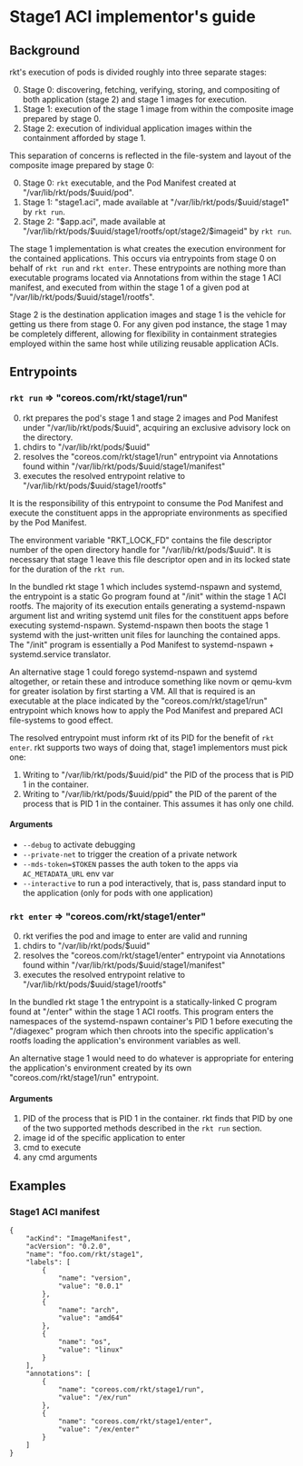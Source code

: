Stage1 ACI implementor's guide
=============================

Background
----------

rkt's execution of pods is divided roughly into three separate stages:

0. Stage 0: discovering, fetching, verifying, storing, and compositing of both application (stage 2) and stage 1 images for execution.
1. Stage 1: execution of the stage 1 image from within the composite image prepared by stage 0.
2. Stage 2: execution of individual application images within the containment afforded by stage 1.

This separation of concerns is reflected in the file-system and layout of the composite image prepared by stage 0:

0. Stage 0: `rkt` executable, and the Pod Manifest created at "/var/lib/rkt/pods/$uuid/pod".
1. Stage 1: "stage1.aci", made available at "/var/lib/rkt/pods/$uuid/stage1" by `rkt run`.
2. Stage 2: "$app.aci", made available at "/var/lib/rkt/pods/$uuid/stage1/rootfs/opt/stage2/$imageid" by `rkt run`.

The stage 1 implementation is what creates the execution environment for the contained applications.  This occurs via entrypoints from stage 0 on behalf of `rkt run` and `rkt enter`.  These entrypoints are nothing more than executable programs located via Annotations from within the stage 1 ACI manifest, and executed from within the stage 1 of a given pod at "/var/lib/rkt/pods/$uuid/stage1/rootfs".

Stage 2 is the destination application images and stage 1 is the vehicle for getting us there from stage 0.  For any given pod instance, the stage 1 may be completely different, allowing for flexibility in containment strategies employed within the same host while utilizing reusable application ACIs.

Entrypoints
-----------

### `rkt run` => "coreos.com/rkt/stage1/run"

0. rkt prepares the pod's stage 1 and stage 2 images and Pod Manifest under "/var/lib/rkt/pods/$uuid", acquiring an exclusive advisory lock on the directory.
1. chdirs to "/var/lib/rkt/pods/$uuid"
2. resolves the "coreos.com/rkt/stage1/run" entrypoint via Annotations found within "/var/lib/rkt/pods/$uuid/stage1/manifest"
3. executes the resolved entrypoint relative to "/var/lib/rkt/pods/$uuid/stage1/rootfs"

It is the responsibility of this entrypoint to consume the Pod Manifest and execute the constituent apps in the appropriate environments as specified by the Pod Manifest.

The environment variable "RKT_LOCK_FD" contains the file descriptor number of the open directory handle for "/var/lib/rkt/pods/$uuid".  It is necessary that stage 1 leave this file descriptor open and in its locked state for the duration of the `rkt run`.

In the bundled rkt stage 1 which includes systemd-nspawn and systemd, the entrypoint is a static Go program found at "/init" within the stage 1 ACI rootfs.  The majority of its execution entails generating a systemd-nspawn argument list and writing systemd unit files for the constituent apps before executing systemd-nspawn.  Systemd-nspawn then boots the stage 1 systemd with the just-written unit files for launching the contained apps.  The "/init" program is essentially a Pod Manifest to systemd-nspawn + systemd.service translator.

An alternative stage 1 could forego systemd-nspawn and systemd altogether, or retain these and introduce something like novm or qemu-kvm for greater isolation by first starting a VM.  All that is required is an executable at the place indicated by the "coreos.com/rkt/stage1/run" entrypoint which knows how to apply the Pod Manifest and prepared ACI file-systems to good effect.

The resolved entrypoint must inform rkt of its PID for the benefit of `rkt enter`. rkt supports two ways of doing that, stage1 implementors must pick one:

1. Writing to "/var/lib/rkt/pods/$uuid/pid" the PID of the process that is PID 1 in the container.
2. Writing to "/var/lib/rkt/pods/$uuid/ppid" the PID of the parent of the process that is PID 1 in the container. This assumes it has only one child.

#### Arguments
* `--debug` to activate debugging
* `--private-net` to trigger the creation of a private network
* `--mds-token=$TOKEN` passes the auth token to the apps via `AC_METADATA_URL` env var
* `--interactive` to run a pod interactively, that is, pass standard input to the application (only for pods with one application)


### `rkt enter` => "coreos.com/rkt/stage1/enter"

0. rkt verifies the pod and image to enter are valid and running
1. chdirs to "/var/lib/rkt/pods/$uuid"
2. resolves the "coreos.com/rkt/stage1/enter" entrypoint via Annotations found within "/var/lib/rkt/pods/$uuid/stage1/manifest"
3. executes the resolved entrypoint relative to "/var/lib/rkt/pods/$uuid/stage1/rootfs"

In the bundled rkt stage 1 the entrypoint is a statically-linked C program found at "/enter" within the stage 1 ACI rootfs.  This program enters the namespaces of the systemd-nspawn container's PID 1 before executing the "/diagexec" program which then chroots into the specific application's rootfs loading the application's environment variables as well.

An alternative stage 1 would need to do whatever is appropriate for entering the application's environment created by its own "coreos.com/rkt/stage1/run" entrypoint.

#### Arguments

1. PID of the process that is PID 1 in the container. rkt finds that PID by one of the two supported methods described in the `rkt run` section.
2. image id of the specific application to enter
3. cmd to execute
4. any cmd arguments



Examples
--------

### Stage1 ACI manifest

```
{
    "acKind": "ImageManifest",
    "acVersion": "0.2.0",
    "name": "foo.com/rkt/stage1",
    "labels": [
        {   
            "name": "version",
            "value": "0.0.1"
        },
        {   
            "name": "arch",
            "value": "amd64"
        },
        {   
            "name": "os",
            "value": "linux"
        }
    ],
    "annotations": [
        {   
            "name": "coreos.com/rkt/stage1/run",
            "value": "/ex/run"
        },
        {   
            "name": "coreos.com/rkt/stage1/enter",
            "value": "/ex/enter"
        }
    ]
}
```

